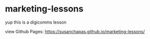 # marketing-lessons
yup this is a digicomms lesson

view Github Pages: https://susanchapas.github.io/marketing-lessons/
